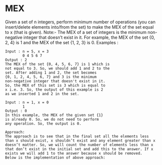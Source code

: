 # MEX

Given a set of n integers, perform minimum number of operations (you can insert/delete elements into/from the set) to make the MEX of the set equal to x (that is given). 
Note:- The MEX of a set of integers is the minimum non-negative integer that doesn’t exist in it. For example, the MEX of the set {0, 2, 4} is 1 and the MEX of the set {1, 2, 3} is 0. 
Examples : 

```
Input : n = 5, x = 3
        0 4 5 6 7
Output : 2
The MEX of the set {0, 4, 5, 6, 7} is 1 which is 
not equal to 3. So, we should add 1 and 2 to the
set. After adding 1 and 2, the set becomes 
{0, 1, 2, 4, 5, 6, 7} and 3 is the minimum
non-negative integer that doesn't exist in it.
So, the MEX of this set is 3 which is equal to
x i.e. 3. So, the output of this example is 2 
as we inserted 1 and 2 in the set.

Input : n = 1, x = 0
        1
Output : 0
In this example, the MEX of the given set {1}
is already 0. So, we do not need to perform 
any operation. So, the output is 0.
```

```
Approach: 
The approach is to see that in the final set all the elements less than x should exist, x shouldn’t exist and any element greater than x doesn’t matter. So, we will count the number of elements less than x that don’t exist in the initial set and add this to the answer. If x exists we will add 1 to the answer because x should be removed.
Below is the implementation of above approach:
```

<!-- https://leetcode.com/discuss/interview-question/1799446/Mercari-Inc-Software-Engineer-(New-Graduate-Position)-Hiring-Test-2022 -->

<!-- https://leetcode.com/discuss/interview-question/514021/Mercari-or-OA-2020-or-New-Grad -->

